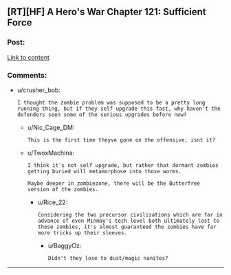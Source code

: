 ## [RT][HF] A Hero's War Chapter 121: Sufficient Force

### Post:

[Link to content](https://www.fictionpress.com/s/3238329/121/A-Hero-s-War)

### Comments:

- u/crusher_bob:
  ```
  I thought the zombie problem was supposed to be a pretty long running thing, but if they self upgrade this fast, why haven't the defenders seen some of the serious upgrades before now?
  ```

  - u/Nic_Cage_DM:
    ```
    This is the first time theyve gone on the offensive, isnt it?
    ```

  - u/TwoxMachina:
    ```
    I think it's not self upgrade, but rather that dormant zombies getting buried will metamorphose into those worms.

    Maybe deeper in zombiezone, there will be the Butterfree version of the zombies.
    ```

    - u/Rice_22:
      ```
      Considering the two precursor civilisations which are far in advance of even Minmay's tech level both ultimately lost to these zombies, it's almost guaranteed the zombies have far more tricks up their sleeves.
      ```

      - u/BaggyOz:
        ```
        Didn't they lose to dust/magic nanites?
        ```

---

